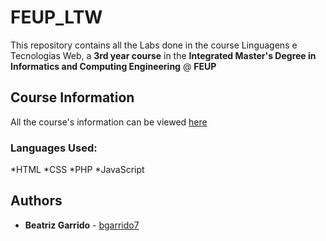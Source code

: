 # FEUP_LTW

This repository contains all the Labs done in the course Linguagens e Tecnologias Web, a **3rd year course** in the **Integrated Master's Degree in Informatics and Computing Engineering** @ **FEUP**

## Course Information

All the course's information can be viewed [here](https://web.fe.up.pt/~arestivo/page/courses/2019/ltw/)

### Languages Used:

*HTML
*CSS
*PHP
*JavaScript


## Authors

* **Beatriz Garrido** - [bgarrido7](https://github.com/bgarrido7)
